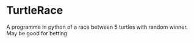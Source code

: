 # TurtleRace
A programme in python of a race between 5 turtles with random winner. May be good for betting

